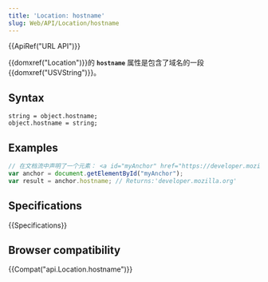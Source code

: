 ```yaml
---
title: 'Location: hostname'
slug: Web/API/Location/hostname
---
```

{{ApiRef("URL API")}}

{{domxref("Location")}}的 **`hostname`** 属性是包含了域名的一段 {{domxref("USVString")}}。

## Syntax

```plain
string = object.hostname;
object.hostname = string;
```

## Examples

```js
// 在文档流中声明了一个元素： <a id="myAnchor" href="https://developer.mozilla.org/en-US/docs/Location.hostname">
var anchor = document.getElementById("myAnchor");
var result = anchor.hostname; // Returns:'developer.mozilla.org'
```

## Specifications

{{Specifications}}

## Browser compatibility

{{Compat("api.Location.hostname")}}
